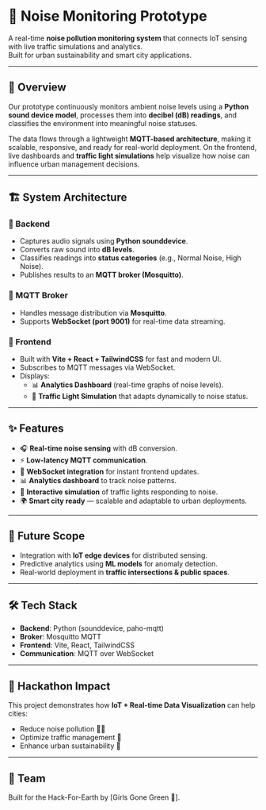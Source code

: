 # 🛑 Noise Monitoring Prototype  

A real-time **noise pollution monitoring system** that connects IoT sensing with live traffic simulations and analytics.  
Built for urban sustainability and smart city applications.  

---

## 🚀 Overview  

Our prototype continuously monitors ambient noise levels using a **Python sound device model**, processes them into **decibel (dB) readings**, and classifies the environment into meaningful noise statuses.  

The data flows through a lightweight **MQTT-based architecture**, making it scalable, responsive, and ready for real-world deployment. On the frontend, live dashboards and **traffic light simulations** help visualize how noise can influence urban management decisions.  

---

## 🏗️ System Architecture  

### 🔹 Backend  
- Captures audio signals using **Python sounddevice**.  
- Converts raw sound into **dB levels**.  
- Classifies readings into **status categories** (e.g., Normal Noise, High Noise).  
- Publishes results to an **MQTT broker (Mosquitto)**.  

### 🔹 MQTT Broker  
- Handles message distribution via **Mosquitto**.  
- Supports **WebSocket (port 9001)** for real-time data streaming.  

### 🔹 Frontend  
- Built with **Vite + React + TailwindCSS** for fast and modern UI.  
- Subscribes to MQTT messages via WebSocket.  
- Displays:  
  - 📊 **Analytics Dashboard** (real-time graphs of noise levels).  
  - 🚦 **Traffic Light Simulation** that adapts dynamically to noise status.  

---

## ✨ Features  
- 🎧 **Real-time noise sensing** with dB conversion.  
- ⚡ **Low-latency MQTT communication**.  
- 📡 **WebSocket integration** for instant frontend updates.  
- 📊 **Analytics dashboard** to track noise patterns.  
- 🚦 **Interactive simulation** of traffic lights responding to noise.  
- 🌍 **Smart city ready** — scalable and adaptable to urban deployments.  

---

## 🔮 Future Scope  
- Integration with **IoT edge devices** for distributed sensing.  
- Predictive analytics using **ML models** for anomaly detection.  
- Real-world deployment in **traffic intersections & public spaces**.  

---

## 🛠️ Tech Stack  
- **Backend**: Python (sounddevice, paho-mqtt)  
- **Broker**: Mosquitto MQTT  
- **Frontend**: Vite, React, TailwindCSS  
- **Communication**: MQTT over WebSocket  

---

## 📌 Hackathon Impact  
This project demonstrates how **IoT + Real-time Data Visualization** can help cities:  
- Reduce noise pollution 🚫🎶  
- Optimize traffic management 🚗  
- Enhance urban sustainability 🌱  

---

## 👥 Team  
Built for the Hack-For-Earth by [Girls Gone Green 💚].  
